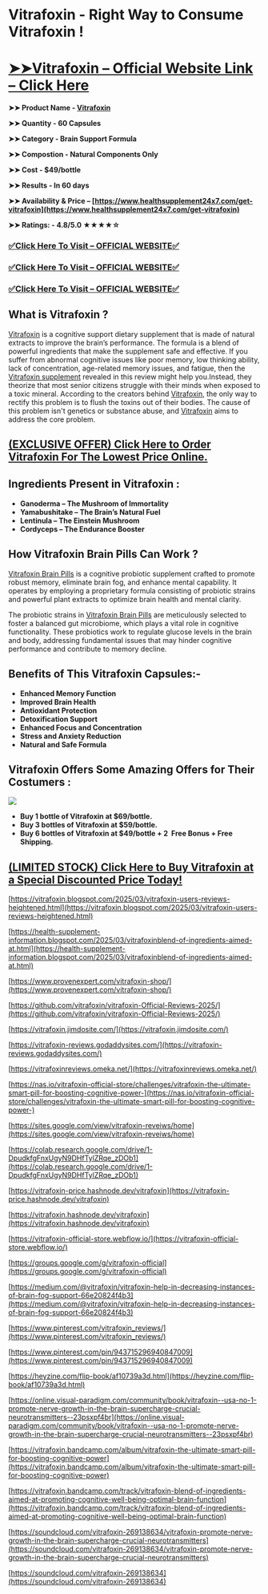 # Vitrafoxin - Right Way to Consume Vitrafoxin !

# **[➤➤Vitrafoxin – Official Website Link – Click Here](https://www.healthsupplement24x7.com/get-vitrafoxin)**

**➤➤ Product Name - [Vitrafoxin](https://www.healthsupplement24x7.com/get-vitrafoxin)**

**➤➤ Quantity - 60 Capsules**

**➤➤ Category - Brain Support Formula**

**➤➤ Compostion - Natural Components Only**

**➤➤ Cost - $49/bottle**

**➤➤ Results - In 60 days**

**➤➤ Availability & Price – [https://www.healthsupplement24x7.com/get-vitrafoxin](https://www.healthsupplement24x7.com/get-vitrafoxin)**

**➤➤ Ratings: - 4.8/5.0 ★★★★☆**

### [✅**Click Here To Visit – OFFICIAL WEBSITE**✅](https://www.healthsupplement24x7.com/get-vitrafoxin)

### [✅**Click Here To Visit – OFFICIAL WEBSITE**✅](https://www.healthsupplement24x7.com/get-vitrafoxin)

### [✅**Click Here To Visit – OFFICIAL WEBSITE**✅](https://www.healthsupplement24x7.com/get-vitrafoxin)

## **What is Vitrafoxin ?**

[Vitrafoxin](https://vitrafoxin.blogspot.com/2025/03/vitrafoxin-users-reviews-heightened.html) is a cognitive support dietary supplement that is made of natural extracts to improve the brain’s performance. The formula is a blend of powerful ingredients that make the supplement safe and effective. If you suffer from abnormal cognitive issues like poor memory, low thinking ability, lack of concentration, age-related memory issues, and fatigue, then the [Vitrafoxin supplement](https://github.com/vitrafoxin/vitrafoxin-Official-Reviews-2025/) revealed in this review might help you.Instead, they theorize that most senior citizens struggle with their minds when exposed to a toxic mineral. According to the creators behind [Vitrafoxin](https://vitrafoxinreviews.omeka.net/), the only way to rectify this problem is to flush the toxins out of their bodies. The cause of this problem isn't genetics or substance abuse, and [Vitrafoxin](https://vitrafoxin.jimdosite.com/) aims to address the core problem.

## **[(EXCLUSIVE OFFER) Click Here to Order Vitrafoxin For The Lowest Price Online.](https://www.healthsupplement24x7.com/get-vitrafoxin)**

## **Ingredients Present in Vitrafoxin** :

- **Ganoderma – The Mushroom of Immortality**
- **Yamabushitake – The Brain’s Natural Fuel**
- **Lentinula – The Einstein Mushroom**
- **Cordyceps – The Endurance Booster**

## **How Vitrafoxin Brain Pills Can Work ?**

[Vitrafoxin Brain Pills](https://groups.google.com/g/vitrafoxin-official) is a cognitive probiotic supplement crafted to promote robust memory, eliminate brain fog, and enhance mental capability. It operates by employing a proprietary formula consisting of probiotic strains and powerful plant extracts to optimize brain health and mental clarity.

The probiotic strains in [Vitrafoxin Brain Pills](https://groups.google.com/g/vitrafoxin-official/c/H7oU_cVExnc) are meticulously selected to foster a balanced gut microbiome, which plays a vital role in cognitive functionality. These probiotics work to regulate glucose levels in the brain and body, addressing fundamental issues that may hinder cognitive performance and contribute to memory decline.

## **Benefits of This Vitrafoxin Capsules:-**

- **Enhanced Memory Function**
- **Improved Brain Health**
- **Antioxidant Protection**
- **Detoxification Support**
- **Enhanced Focus and Concentration**
- **Stress and Anxiety Reduction**
- **Natural and Safe Formula**

## **Vitrafoxin Offers Some Amazing Offers for Their Costumers :** 

[![](https://blogger.googleusercontent.com/img/b/R29vZ2xl/AVvXsEiZ1m85grTKC7yd-1kgGs4nKLT-UqkloJpAhyphenhyphenCPIS0v09dZYqQkTunRrYMszOxhjhvTKoiUVjasZC-S0PRm0BSxJinKSN7wLoMKcjf8Hxe_C6bRBx2sN91i0VUcnO74CExGHojpYCY3g0p03NPkj8olSfTDomIVK1S0pVmH0OvT0vzpSpMri9YBq-ANS1wy/w640-h426/Vitrafoxin%20Price.png)](https://www.healthsupplement24x7.com/get-vitrafoxin)

- **Buy 1 bottle of Vitrafoxin at $69/bottle.**
- **Buy 3 bottles of Vitrafoxin at $59/bottle.**
- **Buy 6 bottles of Vitrafoxin at $49/bottle + 2  Free Bonus + Free Shipping.**

## **[(LIMITED STOCK) Click Here to Buy Vitrafoxin at a Special Discounted Price Today!](https://www.healthsupplement24x7.com/get-vitrafoxin)**

[https://vitrafoxin.blogspot.com/2025/03/vitrafoxin-users-reviews-heightened.html](https://vitrafoxin.blogspot.com/2025/03/vitrafoxin-users-reviews-heightened.html)

[https://health-supplement-information.blogspot.com/2025/03/vitrafoxinblend-of-ingredients-aimed-at.html](https://health-supplement-information.blogspot.com/2025/03/vitrafoxinblend-of-ingredients-aimed-at.html)

[https://www.provenexpert.com/vitrafoxin-shop/](https://www.provenexpert.com/vitrafoxin-shop/)

[https://github.com/vitrafoxin/vitrafoxin-Official-Reviews-2025/](https://github.com/vitrafoxin/vitrafoxin-Official-Reviews-2025/)

[https://vitrafoxin.jimdosite.com/](https://vitrafoxin.jimdosite.com/)

[https://vitrafoxin-reviews.godaddysites.com/](https://vitrafoxin-reviews.godaddysites.com/)

[https://vitrafoxinreviews.omeka.net/](https://vitrafoxinreviews.omeka.net/)

[https://nas.io/vitrafoxin-official-store/challenges/vitrafoxin-the-ultimate-smart-pill-for-boosting-cognitive-power-](https://nas.io/vitrafoxin-official-store/challenges/vitrafoxin-the-ultimate-smart-pill-for-boosting-cognitive-power-)

[https://sites.google.com/view/vitrafoxin-reveiws/home](https://sites.google.com/view/vitrafoxin-reveiws/home)

[https://colab.research.google.com/drive/1-DpudkfgFnxUgyN9DHfTylZRqe_zDOb1](https://colab.research.google.com/drive/1-DpudkfgFnxUgyN9DHfTylZRqe_zDOb1)

[https://vitrafoxin-price.hashnode.dev/vitrafoxin](https://vitrafoxin-price.hashnode.dev/vitrafoxin)

[https://vitrafoxin.hashnode.dev/vitrafoxin](https://vitrafoxin.hashnode.dev/vitrafoxin)

[https://vitrafoxin-official-store.webflow.io/](https://vitrafoxin-official-store.webflow.io/)

[https://groups.google.com/g/vitrafoxin-official](https://groups.google.com/g/vitrafoxin-official)

[https://medium.com/@vitrafoxin/vitrafoxin-help-in-decreasing-instances-of-brain-fog-support-66e20824f4b3](https://medium.com/@vitrafoxin/vitrafoxin-help-in-decreasing-instances-of-brain-fog-support-66e20824f4b3)

[https://www.pinterest.com/vitrafoxin_reviews/](https://www.pinterest.com/vitrafoxin_reviews/)

[https://www.pinterest.com/pin/943715296940847009](https://www.pinterest.com/pin/943715296940847009)

[https://heyzine.com/flip-book/af10739a3d.html](https://heyzine.com/flip-book/af10739a3d.html)

[https://online.visual-paradigm.com/community/book/vitrafoxin--usa-no-1-promote-nerve-growth-in-the-brain-supercharge-crucial-neurotransmitters--23psxpf4br](https://online.visual-paradigm.com/community/book/vitrafoxin--usa-no-1-promote-nerve-growth-in-the-brain-supercharge-crucial-neurotransmitters--23psxpf4br)

[https://vitrafoxin.bandcamp.com/album/vitrafoxin-the-ultimate-smart-pill-for-boosting-cognitive-power](https://vitrafoxin.bandcamp.com/album/vitrafoxin-the-ultimate-smart-pill-for-boosting-cognitive-power)

[https://vitrafoxin.bandcamp.com/track/vitrafoxin-blend-of-ingredients-aimed-at-promoting-cognitive-well-being-optimal-brain-function](https://vitrafoxin.bandcamp.com/track/vitrafoxin-blend-of-ingredients-aimed-at-promoting-cognitive-well-being-optimal-brain-function)

[https://soundcloud.com/vitrafoxin-269138634/vitrafoxin-promote-nerve-growth-in-the-brain-supercharge-crucial-neurotransmitters](https://soundcloud.com/vitrafoxin-269138634/vitrafoxin-promote-nerve-growth-in-the-brain-supercharge-crucial-neurotransmitters)

[https://soundcloud.com/vitrafoxin-269138634](https://soundcloud.com/vitrafoxin-269138634)
